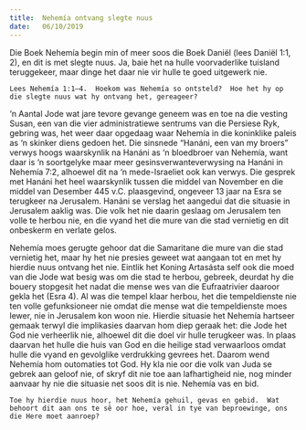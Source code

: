 ```yaml
---
title:  Nehemía ontvang slegte nuus
date:   06/10/2019
---
```


Die Boek Nehemía begin min of meer soos die Boek Daniël (lees Daniël 1:1, 2), en dit is met slegte nuus.  Ja, baie het na hulle voorvaderlike tuisland teruggekeer, maar dinge het daar nie vir hulle te goed uitgewerk nie. 

`Lees Nehemía 1:1–4.  Hoekom was Nehemía so ontsteld?  Hoe het hy op die slegte nuus wat hy ontvang het, gereageer?` 

‘n Aantal Jode wat jare tevore gevange geneem was en toe na die vesting Susan, een van die vier administratiewe sentrums van die Persiese Ryk, gebring was, het weer daar opgedaag waar Nehemía in die koninklike paleis as ‘n skinker diens gedoen het.  Die sinsnede “Hanáni, een van my broers” verwys hoogs waarskynlik na Hanáni as ‘n bloedbroer van Nehemía, want daar is ‘n soortgelyke maar meer gesinsverwanteverwysing na Hanáni in Nehemía 7:2, alhoewel dit na ‘n mede-Israeliet ook kan verwys.  Die gesprek met Hanáni het heel waarskynlik tussen die middel van November en die middel van Desember 445 v.C. plaasgevind, ongeveer 13 jaar na Esra se terugkeer na Jerusalem.  Hanáni se verslag het aangedui dat die situasie in Jerusalem aaklig was.  Die volk het nie daarin geslaag om Jerusalem ten volle te herbou nie, en die vyand het die mure van die stad vernietig en dit onbeskerm en verlate gelos. 

Nehemía moes gerugte gehoor dat die Samaritane die mure van die stad vernietig het, maar hy het nie presies geweet wat aangaan tot en met hy hierdie nuus ontvang het nie.  Eintlik het Koning Artasásta self ook die moed van die Jode wat besig was om die stad te herbou, gebreek, deurdat hy die bouery stopgesit het nadat die mense wes van die Eufraatrivier daaroor gekla het (Esra 4). Al was die tempel klaar herbou, het die tempeldienste nie ten volle gefunksioneer nie omdat die mense wat die tempeldienste moes lewer, nie in Jerusalem kon woon nie.  Hierdie situasie het Nehemía hartseer gemaak terwyl die implikasies daarvan hom diep geraak het:  die Jode het God nie verheerlik nie, alhoewel dit die doel vir hulle terugkeer was. In plaas daarvan het hulle die huis van God en die heilige stad verwaarloos omdat hulle die vyand en gevolglike verdrukking gevrees het.  Daarom wend Nehemía hom outomaties tot God. Hy kla nie oor die volk van Juda se gebrek aan geloof nie, of skryf dit nie toe aan lafhartigheid nie, nog minder aanvaar hy nie die situasie net soos dit is nie. Nehemía vas en bid. 

`Toe hy hierdie nuus hoor, het Nehemía gehuil, gevas en gebid.  Wat behoort dit aan ons te sê oor hoe, veral in tye van beproewinge, ons die Here moet aanroep?`